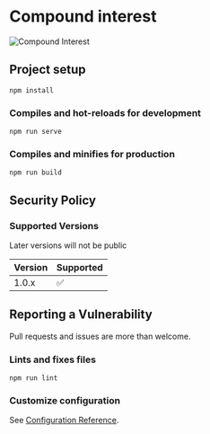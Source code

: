 # Compound interest

![Compound Interest](https://github.com/dlr-delarocha/compound-interest/blob/master/public/dashboard.png)

## Project setup
```
npm install
```

### Compiles and hot-reloads for development
```
npm run serve
```

### Compiles and minifies for production
```
npm run build
```

## Security Policy

### Supported Versions

Later versions will not be public

| Version | Supported          |
| ------- | ------------------ |
| 1.0.x   | :white_check_mark: |

## Reporting a Vulnerability

Pull requests and issues are more than welcome.

###  Lints and fixes files
```
npm run lint
```

### Customize configuration
See [Configuration Reference](https://cli.vuejs.org/config/).
